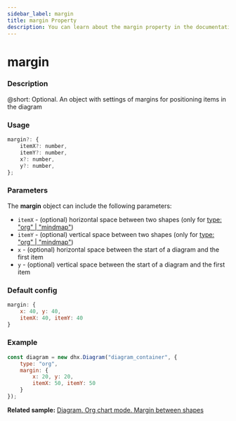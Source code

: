 ```yaml
---
sidebar_label: margin
title: margin Property
description: You can learn about the margin property in the documentation of the DHTMLX JavaScript Diagram library. Browse developer guides and API reference, try out code examples and live demos, and download a free 30-day evaluation version of DHTMLX Diagram.
---
```


# margin

### Description

@short: Optional. An object with settings of margins for positioning items in the diagram

### Usage

~~~js
margin?: {
	itemX?: number,
	itemY?: number,
    x?: number,
	y?: number,
};
~~~

### Parameters

The **margin** object can include the following parameters:

- `itemX` - (optional) horizontal space between two shapes (only for [type: "org" | "mindmap"](../../../api/diagram/type_property/))
- `itemY` - (optional) vertical space between two shapes (only for [type: "org" | "mindmap"](../../../api/diagram/type_property/))
- `x` - (optional) horizontal space between the start of a diagram and the first item
- `y` - (optional) vertical space between the start of a diagram and the first item

### Default config

~~~js
margin: {
    x: 40, y: 40,
    itemX: 40, itemY: 40
}
~~~

### Example

~~~js
const diagram = new dhx.Diagram("diagram_container", {
    type: "org", 
    margin: {
        x: 20, y: 20,
        itemX: 50, itemY: 50
    }
});
~~~

**Related sample:** [Diagram. Org chart mode. Margin between shapes](https://snippet.dhtmlx.com/bwe9vm6i)